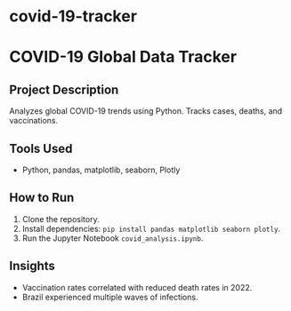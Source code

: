 # covid-19-tracker

# COVID-19 Global Data Tracker

## Project Description
Analyzes global COVID-19 trends using Python. Tracks cases, deaths, and vaccinations.

## Tools Used
- Python, pandas, matplotlib, seaborn, Plotly

## How to Run
1. Clone the repository.
2. Install dependencies: `pip install pandas matplotlib seaborn plotly`.
3. Run the Jupyter Notebook `covid_analysis.ipynb`.

## Insights
- Vaccination rates correlated with reduced death rates in 2022.
- Brazil experienced multiple waves of infections.
